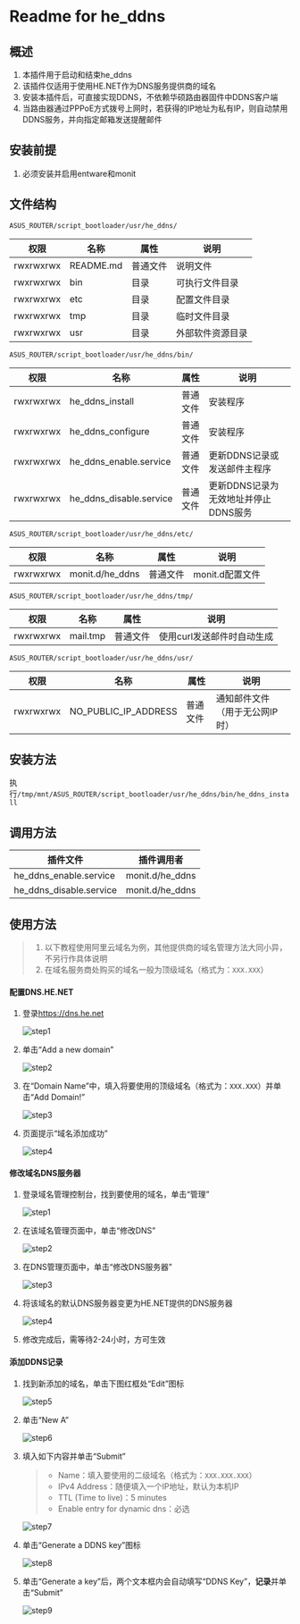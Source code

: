 # Readme for he_ddns

## 概述

1. 本插件用于启动和结束he_ddns
2. 该插件仅适用于使用HE.NET作为DNS服务提供商的域名
3. 安装本插件后，可直接实现DDNS，不依赖华硕路由器固件中DDNS客户端
4. 当路由器通过PPPoE方式拨号上网时，若获得的IP地址为私有IP，则自动禁用DDNS服务，并向指定邮箱发送提醒邮件

## 安装前提

1. 必须安装并启用entware和monit

## 文件结构

`ASUS_ROUTER/script_bootloader/usr/he_ddns/`

| 权限      | 名称      | 属性     | 说明             |
| --------- | --------- | -------- | ---------------- |
| rwxrwxrwx | README.md | 普通文件 | 说明文件         |
| rwxrwxrwx | bin       | 目录     | 可执行文件目录   |
| rwxrwxrwx | etc       | 目录     | 配置文件目录     |
| rwxrwxrwx | tmp       | 目录     | 临时文件目录     |
| rwxrwxrwx | usr       | 目录     | 外部软件资源目录 |

`ASUS_ROUTER/script_bootloader/usr/he_ddns/bin/`

| 权限      | 名称                    | 属性     | 说明                                 |
| --------- | ----------------------- | -------- | ------------------------------------ |
| rwxrwxrwx | he_ddns_install         | 普通文件 | 安装程序                             |
| rwxrwxrwx | he_ddns_configure       | 普通文件 | 安装程序                             |
| rwxrwxrwx | he_ddns_enable.service  | 普通文件 | 更新DDNS记录或发送邮件主程序         |
| rwxrwxrwx | he_ddns_disable.service | 普通文件 | 更新DDNS记录为无效地址并停止DDNS服务 |

`ASUS_ROUTER/script_bootloader/usr/he_ddns/etc/`

| 权限      | 名称            | 属性     | 说明            |
| --------- | --------------- | -------- | --------------- |
| rwxrwxrwx | monit.d/he_ddns | 普通文件 | monit.d配置文件 |

`ASUS_ROUTER/script_bootloader/usr/he_ddns/tmp/`

| 权限      | 名称     | 属性     | 说明                       |
| --------- | -------- | -------- | -------------------------- |
| rwxrwxrwx | mail.tmp | 普通文件 | 使用curl发送邮件时自动生成 |

`ASUS_ROUTER/script_bootloader/usr/he_ddns/usr/`

| 权限      | 名称                 | 属性     | 说明                           |
| --------- | -------------------- | -------- | ------------------------------ |
| rwxrwxrwx | NO_PUBLIC_IP_ADDRESS | 普通文件 | 通知邮件文件（用于无公网IP时） |

## 安装方法

执行`/tmp/mnt/ASUS_ROUTER/script_bootloader/usr/he_ddns/bin/he_ddns_install`

## 调用方法

| 插件文件                | 插件调用者      |
| ----------------------- | --------------- |
| he_ddns_enable.service  | monit.d/he_ddns |
| he_ddns_disable.service | monit.d/he_ddns |

## 使用方法

> 1. 以下教程使用阿里云域名为例，其他提供商的域名管理方法大同小异，不另行作具体说明
> 2. 在域名服务商处购买的域名一般为顶级域名（格式为：`XXX.XXX`）

#### 配置DNS.HE.NET

1. 登录<https://dns.he.net>

   ![step1](./Documents_Assets/he_ddns/dns_he_net_configuration/step1.png)

2. 单击“Add a new domain”

   ![step2](./Documents_Assets/he_ddns/dns_he_net_configuration/step2.png)

3. 在“Domain Name”中，填入将要使用的顶级域名（格式为：`XXX.XXX`）并单击“Add Domain!”

   ![step3](./Documents_Assets/he_ddns/dns_he_net_configuration/step3.png)

4. 页面提示“域名添加成功”

   ![step4](./Documents_Assets/he_ddns/dns_he_net_configuration/step4.png)

#### 修改域名DNS服务器

1. 登录域名管理控制台，找到要使用的域名，单击“管理”

   ![step1](./Documents_Assets/he_ddns/domain_configuration/step1.png)

2. 在该域名管理页面中，单击“修改DNS”

   ![step2](./Documents_Assets/he_ddns/domain_configuration/step2.png)

3. 在DNS管理页面中，单击“修改DNS服务器”

   ![step3](./Documents_Assets/he_ddns/domain_configuration/step3.png)

4. 将该域名的默认DNS服务器变更为HE.NET提供的DNS服务器

   ![step4](./Documents_Assets/he_ddns/domain_configuration/step4.png)

5. 修改完成后，需等待2-24小时，方可生效

#### 添加DDNS记录

1. 找到新添加的域名，单击下图红框处“Edit”图标

   ![step5](./Documents_Assets/he_ddns/dns_he_net_configuration/step5.png)

2. 单击“New A”

   ![step6](./Documents_Assets/he_ddns/dns_he_net_configuration/step6.png)

3. 填入如下内容并单击“Submit”

   > - Name：填入要使用的二级域名（格式为：`XXX.XXX.XXX`）
   > - IPv4 Address：随便填入一个IP地址，默认为本机IP
   > - TTL (Time to live)：5 minutes
   > - Enable entry for dynamic dns：必选

   ![step7](./Documents_Assets/he_ddns/dns_he_net_configuration/step7.png)

4. 单击“Generate a DDNS key”图标

   ![step8](./Documents_Assets/he_ddns/dns_he_net_configuration/step8.png)

5. 单击“Generate a key”后，两个文本框内会自动填写“DDNS Key”，**记录**并单击“Submit”

   ![step9](./Documents_Assets/he_ddns/dns_he_net_configuration/step9.png)